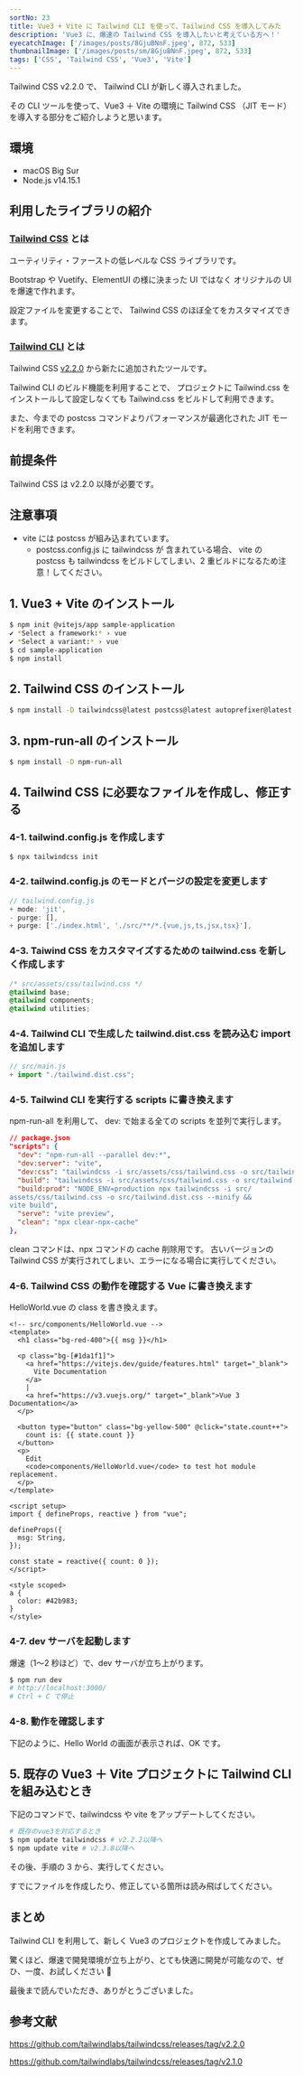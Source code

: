 ```yaml
---
sortNo: 23
title: Vue3 + Vite に Tailwind CLI を使って、Tailwind CSS を導入してみた
description: 'Vue3 に、爆速の Tailwind CSS を導入したいと考えている方へ！'
eyecatchImage: ['/images/posts/8GjuBNnF.jpeg', 872, 533]
thumbnailImage: ['/images/posts/sm/8GjuBNnF.jpeg', 872, 533]
tags: ['CSS', 'Tailwind CSS', 'Vue3', 'Vite']
---
```

Tailwind CSS v2.2.0 で、 Tailwind CLI が新しく導入されました。

その CLI ツールを使って、Vue3 ＋ Vite の環境に Tailwind CSS （JIT モード） を導入する部分をご紹介しようと思います。

## 環境

- macOS Big Sur
- Node.js v14.15.1

## 利用したライブラリの紹介

### [Tailwind CSS](https://tailwindcss.com/) とは

ユーティリティ・ファーストの低レベルな CSS ライブラリです。

Bootstrap や Vuetify、ElementUI の様に決まった UI ではなく
オリジナルの UI を爆速で作れます。

設定ファイルを変更することで、 Tailwind CSS のほぼ全てをカスタマイズできます。

### [Tailwind CLI](https://tailwindcss.com/docs/installation#using-tailwind-cli) とは

Tailwind CSS [v2.2.0](https://github.com/tailwindlabs/tailwindcss/releases/tag/v2.2.0#all-new-improved-tailwind-cli) から新たに追加されたツールです。

Tailwind CLI のビルド機能を利用することで、
プロジェクトに Tailwind.css をインストールして設定しなくても Tailwind.css をビルドして利用できます。

また、今までの postcss コマンドよりパフォーマンスが最適化された JIT モードを利用できます。

## 前提条件

Tailwind CSS は v2.2.0 以降が必要です。

## 注意事項

- vite には postcss が組み込まれています。
  - postcss.config.js に tailwindcss が 含まれている場合、 vite の postcss も tailwindcss をビルドしてしまい、2 重ビルドになるため注意！してください。

## 1. Vue3 + Vite のインストール

```sh
$ npm init @vitejs/app sample-application
✔ *Select a framework:* › vue
✔ *Select a variant:* › vue
$ cd sample-application
$ npm install
```

## 2. Tailwind CSS のインストール

```sh
$ npm install -D tailwindcss@latest postcss@latest autoprefixer@latest
```

## 3. npm-run-all のインストール

```sh
$ npm install -D npm-run-all
```

## 4. Tailwind CSS に必要なファイルを作成し、修正する

### 4-1. tailwind.config.js を作成します

```sh
$ npx tailwindcss init
```

### 4-2. tailwind.config.js のモードとパージの設定を変更します

```js
// tailwind.config.js
+ mode: 'jit',
- purge: [],
+ purge: ['./index.html', './src/**/*.{vue,js,ts,jsx,tsx}'],
```

### 4-3. Taiwind CSS をカスタマイズするための tailwind.css を新しく作成します

```css
/* src/assets/css/tailwind.css */
@tailwind base;
@tailwind components;
@tailwind utilities;
```

### 4-4. Tailwind CLI で生成した tailwind.dist.css を読み込む import を追加します

```js
// src/main.js
+ import "./tailwind.dist.css";
```

### 4-5. Tailwind CLI を実行する scripts に書き換えます

npm-run-all を利用して、 dev: で始まる全ての scripts を並列で実行します。

```json
// package.json
"scripts": {
  "dev": "npm-run-all --parallel dev:*",
  "dev:server": "vite",
  "dev:css": "tailwindcss -i src/assets/css/tailwind.css -o src/tailwind.dist.css -w",
  "build": "tailwindcss -i src/assets/css/tailwind.css -o src/tailwind.dist.css && vite build",
  "build:prod": "NODE_ENV=production npx tailwindcss -i src/
assets/css/tailwind.css -o src/tailwind.dist.css --minify &&
vite build",
  "serve": "vite preview",
  "clean": "npx clear-npx-cache"
},
```

clean コマンドは、npx コマンドの cache 削除用です。
古いバージョンの Tailwind CSS が実行されてしまい、エラーになる場合に実行してください。

### 4-6. Tailwind CSS の動作を確認する Vue に書き換えます

HelloWorld.vue の class を書き換えます。

```vue
<!-- src/components/HelloWorld.vue -->
<template>
  <h1 class="bg-red-400">{{ msg }}</h1>

  <p class="bg-[#1da1f1]">
    <a href="https://vitejs.dev/guide/features.html" target="_blank">
      Vite Documentation
    </a>
    |
    <a href="https://v3.vuejs.org/" target="_blank">Vue 3 Documentation</a>
  </p>

  <button type="button" class="bg-yellow-500" @click="state.count++">
    count is: {{ state.count }}
  </button>
  <p>
    Edit
    <code>components/HelloWorld.vue</code> to test hot module replacement.
  </p>
</template>

<script setup>
import { defineProps, reactive } from "vue";

defineProps({
  msg: String,
});

const state = reactive({ count: 0 });
</script>

<style scoped>
a {
  color: #42b983;
}
</style>
```

### 4-7. dev サーバを起動します

爆速（1〜2 秒ほど）で、dev サーバが立ち上がります。

```sh
$ npm run dev
# http://localhost:3000/
# Ctrl + C で停止
```

### 4-8. 動作を確認します

下記のように、Hello World の画面が表示されば、OK です。

<amp-img src="/images/posts/vite-vue3-tailwindcss.png" layout="intrinsic" width="1712" height="822" class="block"></amp-img>

## 5. 既存の Vue3 ＋ Vite プロジェクトに Tailwind CLI を組み込むとき

下記のコマンドで、tailwindcss や vite をアップデートしてください。

```sh
# 既存のvue3を対応するとき
$ npm update tailwindcss # v2.2.2以降へ
$ npm update vite # v2.3.8以降へ
```

その後、手順の 3 から、実行してください。

すでにファイルを作成したり、修正している箇所は読み飛ばしてください。

## まとめ

Tailwind CLI を利用して、新しく Vue3 のプロジェクトを作成してみました。

驚くほど、爆速で開発環境が立ち上がり、とても快適に開発が可能なので、ぜひ、一度、お試しください 🙏

最後まで読んでいただき、ありがとうございました。

## 参考文献

https://github.com/tailwindlabs/tailwindcss/releases/tag/v2.2.0

https://github.com/tailwindlabs/tailwindcss/releases/tag/v2.1.0
